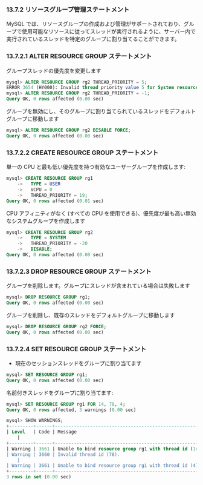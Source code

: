 ### 13.7.2 リソースグループ管理ステートメント
MySQL では、リソースグループの作成および管理がサポートされており、グループで使用可能なリソースに従ってスレッドが実行されるように、サーバー内で実行されているスレッドを特定のグループに割り当てることができます。 

### 13.7.2.1 ALTER RESOURCE GROUP ステートメント
グループスレッドの優先度を変更します
```sql
mysql> ALTER RESOURCE GROUP rg2 THREAD_PRIORITY = 5;
ERROR 3654 (HY000): Invalid thread priority value 5 for System resource group rg2. Allowed range is [-20, 0].
mysql> ALTER RESOURCE GROUP rg2 THREAD_PRIORITY = -1;
Query OK, 0 rows affected (0.00 sec)
```
グループを無効にし、そのグループに割り当てられているスレッドをデフォルトグループに移動します
```sql
mysql> ALTER RESOURCE GROUP rg2 DISABLE FORCE;
Query OK, 0 rows affected (0.00 sec)
```
### 13.7.2.2 CREATE RESOURCE GROUP ステートメント
単一の CPU と最も低い優先度を持つ有効なユーザーグループを作成します:
```sql
mysql> CREATE RESOURCE GROUP rg1
    ->   TYPE = USER
    ->   VCPU = 0
    ->   THREAD_PRIORITY = 19;
Query OK, 0 rows affected (0.01 sec)
```
CPU アフィニティがなく (すべての CPU を使用できる)、優先度が最も高い無効なシステムグループを作成します
```sql
mysql> CREATE RESOURCE GROUP rg2
    ->   TYPE = SYSTEM
    ->   THREAD_PRIORITY = -20
    ->   DISABLE;
Query OK, 0 rows affected (0.00 sec)
```
### 13.7.2.3 DROP RESOURCE GROUP ステートメント
グループを削除します。グループにスレッドが含まれている場合は失敗します
```sql
mysql> DROP RESOURCE GROUP rg1;
Query OK, 0 rows affected (0.00 sec)
```
グループを削除し、既存のスレッドをデフォルトグループに移動します
```sql
mysql> DROP RESOURCE GROUP rg2 FORCE;
Query OK, 0 rows affected (0.00 sec)
```

### 13.7.2.4 SET RESOURCE GROUP ステートメント
* 現在のセッションスレッドをグループに割り当てます
```sql
mysql> SET RESOURCE GROUP rg1;
Query OK, 0 rows affected (0.00 sec)
```
名前付きスレッドをグループに割り当てます:
```Sql
mysql> SET RESOURCE GROUP rg1 FOR 14, 78, 4;
Query OK, 0 rows affected, 3 warnings (0.00 sec)

mysql> SHOW WARNINGS;
+---------+------+----------------------------------------------------------------------------------------------------------+
| Level   | Code | Message
    |
+---------+------+----------------------------------------------------------------------------------------------------------+
| Warning | 3661 | Unable to bind resource group rg1 with thread id (14).(Resource group type & thread type doesn't match). |
| Warning | 3660 | Invalid thread id (78).
    |
| Warning | 3661 | Unable to bind resource group rg1 with thread id (4).(Resource group type & thread type doesn't match).  |
+---------+------+----------------------------------------------------------------------------------------------------------+
3 rows in set (0.00 sec)
```